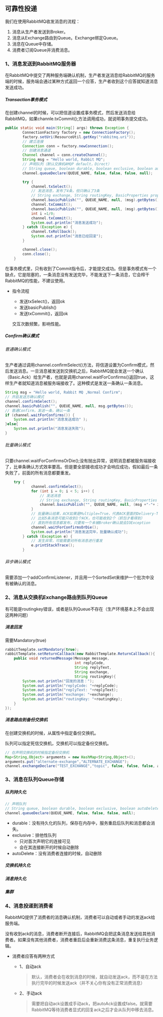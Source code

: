 
## 可靠性投递
我们在使用RabbitMQ收发消息的流程：
1. 消息从生产者发送到Broker。
2. 消息从Exchange路由到Queue。Exchange绑定Queue。
3. 消息在Queue中存储。
4. 消费者订阅Queue并消费消息。

### 1、消息发送到RabbitMQ服务器

在RabbitMQ中提交了两种服务端确认机制，生产者发送消息给RabbitMQ的服务端的时候，服务端会通过某种方式返回一个应答，生产者收到这个应答就知道消息发送成功。

##### Transaction事务模式

在创建channel的时候，可以把信道设置成事务模式，然后发送消息给RabbitMQ，如果channle.txCommit();方法调用成功，就说明事务提交成功。

```java
public static void main(String[] args) throws Exception {
        ConnectionFactory factory = new ConnectionFactory();
        factory.setUri(ResourceUtil.getKey("rabbitmq.uri"));
        // 建立连接
        Connection conn = factory.newConnection();
        // 创建消息通道
        Channel channel = conn.createChannel();
        String msg = "Hello world, Rabbit MQ";
        // 声明队列（默认交换机AMQP default，Direct）
        // String queue, boolean durable, boolean exclusive, boolean autoDelete, Map<String, Object> arguments
        channel.queueDeclare(QUEUE_NAME, false, false, false, null);

        try {
            channel.txSelect();
            // 发送消息，发布了4条，但只确认了3条
            // String exchange, String routingKey, BasicProperties props, byte[] body
            channel.basicPublish("", QUEUE_NAME, null, (msg).getBytes());
            channel.txCommit();
            channel.basicPublish("", QUEUE_NAME, null, (msg).getBytes());
            int i =1/0;
            channel.txCommit();
            System.out.println("消息发送成功");
        } catch (Exception e) {
            channel.txRollback();
            System.out.println("消息已经回滚");
        }

        channel.close();
        conn.close();
    }
```

在事务模式里，只有收到了Commit指令后，才能提交成功。但是事务模式有一个缺点，它是阻塞的，一条消息没有发送完毕，不能发送下一条消息，它会榨干RabbitMQ的性能，不建议使用。

* 指令流程

  * 发送txSelect()，返回ok
  * 发送basicPublish()
  * 发送txCommit()，返回ok

  交互次数频繁，影响性能。

  

##### Confirm确认模式

###### 普通确认模式

生产者通过调用channel.confirmSelect()方法，将信道设置为Confirm模式，然后发送消息。一旦消息被发送到交换机之后，RabbitMQ就会发送一个确认（Basic.Ack）给生产者，也就是调用channel.waitForConfirms()返回true，这样生产者就知道消息被服务端接收了。这种模式是发送一条确认一条消息。

```java
String msg = "Hello world, Rabbit MQ ,Normal Confirm";
// 开启发送方确认模式
channel.confirmSelect();
channel.basicPublish("", QUEUE_NAME, null, msg.getBytes());
// 普通Confirm，发送一条，确认一条
if (channel.waitForConfirms()) {
	System.out.println("消息发送成功" );
}else{
	System.out.println("消息发送失败");
}
```

###### 批量确认模式

只要channel.waitForConfirmsOrDie();没有抛出异常，说明消息都被服务端接收了，比单条确认方式效率要高。但是要全部接收成功才会响应成功，假如最后一条失败了，前面的所有消息都要重发。

```java
 	try {
            channel.confirmSelect();
            for (int i = 0; i < 5; i++) {
                // 发送消息
                // String exchange, String routingKey, BasicProperties props, byte[] body
                channel.basicPublish("", QUEUE_NAME, null, (msg +"-"+ i).getBytes());
            }
            // 批量确认结果，ACK如果是Multiple=True，代表ACK里面的Delivery-Tag之前的消息都被确认了
            // 比如5条消息可能只收到1个ACK，也可能收到2个（抓包才看得到）
            // 直到所有信息都发布，只要有一个未被Broker确认就会IOException
            channel.waitForConfirmsOrDie();
            System.out.println("消息发送完毕，批量确认成功");
        } catch (Exception e) {
            // 发生异常，可能需要对所有消息进行重发
            e.printStackTrace();
        }
```

###### 异步确认模式

需要添加一个addConfirmListener，并且用一个SortedSet来维护一个批次中没有被确认的消息。

### 2、消息从交换机Exchange路由到队列Queue

有可能是routingkey错误，或者是队列Queue不存在（生产环境基本上不会出现这两种问题）

##### 消息回发

需要Mandatory(true)

```java
rabbitTemplate.setMandatory(true);
rabbitTemplate.setReturnCallback(new RabbitTemplate.ReturnCallback(){
    public void returnedMessage(Message message,
                                int replyCode,
                                String replyText,
                                String exchange,
                                String routingKey){
        System.out.println("回发的消息：");
        System.out.println("replyCode: "+replyCode);
        System.out.println("replyText: "+replyText);
        System.out.println("exchange: "+exchange);
        System.out.println("routingKey: "+routingKey);
    }
});
```

##### 消息路由到备份交换机

在创建交换机的时候，从属性中指定备份交换机。

队列可以指定死信交换机，交换机可以指定备份交换机。

```java
// 在声明交换机的时候指定备份交换机
Map<String,Object> arguments = new HashMap<String,Object>();
arguments.put("alternate-exchange","ALTERNATE_EXCHANGE");
channel.exchangeDeclare("TEST_EXCHANGE","topic", false, false, false, arguments);
```

### 3、消息在队列Queue存储

##### 队列持久化

```java
// 声明队列
// String queue, boolean durable, boolean exclusive, boolean autoDelete, Map<String, Object> arguments
channel.queueDeclare(QUEUE_NAME, false, false, false, null);
```

* durable：没有持久化的队列，保存在内存中，服务重启后队列和消息都会消失。
* exclusive：排他性队列
  * 只对首次声明它的连接可见
  * 会在其连接断开的时候自动删除
* autoDelete：没有消费者连接的时候，自动删除

##### 交换机持久化

##### 消息持久化

##### 集群

### 4、消息投递到消费者

RabbitMQ提供了消费者的消息确认机制，消费者可以自动或者手动的发送ack给服务端。

没有收到ack的消息，消费者断开连接后，RabbitMQ会把这条消息发送给其他消费者。如果没有其他消费者，消费者重启后会重新消费这条消息，重复执行业务逻辑。

* 消费者应答有两种方式

  * 1、自动ack

    > 默认，消费者会在收到消息的时候，就自动发送ack，而不是在方法执行完毕的时候发送ack（并不关心你有没有正常消费消息）

  * 2、手动ack

    > 需要把自动ack设置成手动ack，把autoAck设置成false。就需要RabbitMQ等待消费者显式的回复ack之后才会从队列中移去消息。













































